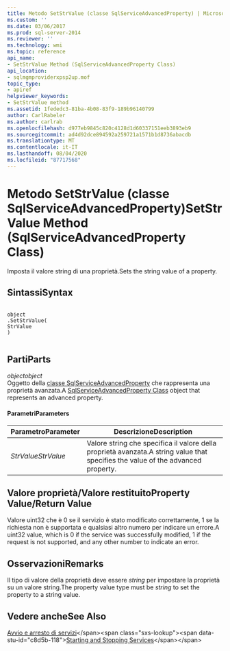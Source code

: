```yaml
---
title: Metodo SetStrValue (classe SqlServiceAdvancedProperty) | Microsoft Docs
ms.custom: ''
ms.date: 03/06/2017
ms.prod: sql-server-2014
ms.reviewer: ''
ms.technology: wmi
ms.topic: reference
api_name:
- SetStrValue Method (SqlServiceAdvancedProperty Class)
api_location:
- sqlmgmproviderxpsp2up.mof
topic_type:
- apiref
helpviewer_keywords:
- SetStrValue method
ms.assetid: 1fededc3-81ba-4b08-83f9-189b96140799
author: CarlRabeler
ms.author: carlrab
ms.openlocfilehash: d977eb9845c820c4128d1d60337151eeb3893eb9
ms.sourcegitcommit: ad4d92dce894592a259721a1571b1d8736abacdb
ms.translationtype: MT
ms.contentlocale: it-IT
ms.lasthandoff: 08/04/2020
ms.locfileid: "87717568"
---
```

# <a name="setstrvalue-method-sqlserviceadvancedproperty-class"></a><span data-ttu-id="c8d5b-102">Metodo SetStrValue (classe SqlServiceAdvancedProperty)</span><span class="sxs-lookup"><span data-stu-id="c8d5b-102">SetStrValue Method (SqlServiceAdvancedProperty Class)</span></span>
  <span data-ttu-id="c8d5b-103">Imposta il valore string di una proprietà.</span><span class="sxs-lookup"><span data-stu-id="c8d5b-103">Sets the string value of a property.</span></span>  
  
## <a name="syntax"></a><span data-ttu-id="c8d5b-104">Sintassi</span><span class="sxs-lookup"><span data-stu-id="c8d5b-104">Syntax</span></span>  
  
```  
  
object  
.SetStrValue(  
StrValue  
)  
  
```  
  
## <a name="parts"></a><span data-ttu-id="c8d5b-105">Parti</span><span class="sxs-lookup"><span data-stu-id="c8d5b-105">Parts</span></span>  
 <span data-ttu-id="c8d5b-106">*object*</span><span class="sxs-lookup"><span data-stu-id="c8d5b-106">*object*</span></span>  
 <span data-ttu-id="c8d5b-107">Oggetto della [classe SqlServiceAdvancedProperty](sqlserviceadvancedproperty-class.md) che rappresenta una proprietà avanzata.</span><span class="sxs-lookup"><span data-stu-id="c8d5b-107">A [SqlServiceAdvancedProperty Class](sqlserviceadvancedproperty-class.md) object that represents an advanced property.</span></span>  
  
#### <a name="parameters"></a><span data-ttu-id="c8d5b-108">Parametri</span><span class="sxs-lookup"><span data-stu-id="c8d5b-108">Parameters</span></span>  
  
|<span data-ttu-id="c8d5b-109">Parametro</span><span class="sxs-lookup"><span data-stu-id="c8d5b-109">Parameter</span></span>|<span data-ttu-id="c8d5b-110">Descrizione</span><span class="sxs-lookup"><span data-stu-id="c8d5b-110">Description</span></span>|  
|---------------|-----------------|  
|<span data-ttu-id="c8d5b-111">*StrValue*</span><span class="sxs-lookup"><span data-stu-id="c8d5b-111">*StrValue*</span></span>|<span data-ttu-id="c8d5b-112">Valore string che specifica il valore della proprietà avanzata.</span><span class="sxs-lookup"><span data-stu-id="c8d5b-112">A string value that specifies the value of the advanced property.</span></span>|  
  
## <a name="property-valuereturn-value"></a><span data-ttu-id="c8d5b-113">Valore proprietà/Valore restituito</span><span class="sxs-lookup"><span data-stu-id="c8d5b-113">Property Value/Return Value</span></span>  
 <span data-ttu-id="c8d5b-114">Valore uint32 che è 0 se il servizio è stato modificato correttamente, 1 se la richiesta non è supportata e qualsiasi altro numero per indicare un errore.</span><span class="sxs-lookup"><span data-stu-id="c8d5b-114">A uint32 value, which is 0 if the service was successfully modified, 1 if the request is not supported, and any other number to indicate an error.</span></span>  
  
## <a name="remarks"></a><span data-ttu-id="c8d5b-115">Osservazioni</span><span class="sxs-lookup"><span data-stu-id="c8d5b-115">Remarks</span></span>  
 <span data-ttu-id="c8d5b-116">Il tipo di valore della proprietà deve essere *string* per impostare la proprietà su un valore string.</span><span class="sxs-lookup"><span data-stu-id="c8d5b-116">The property value type must be *string* to set the property to a string value.</span></span>  
  
## <a name="see-also"></a><span data-ttu-id="c8d5b-117">Vedere anche</span><span class="sxs-lookup"><span data-stu-id="c8d5b-117">See Also</span></span>  
 <span data-ttu-id="c8d5b-118">[Avvio e arresto di servizi](https://technet.microsoft.com/library/ms174886\(v=sql.105\).aspx)</span><span class="sxs-lookup"><span data-stu-id="c8d5b-118">[Starting and Stopping Services](https://technet.microsoft.com/library/ms174886\(v=sql.105\).aspx)</span></span>  
  
  
